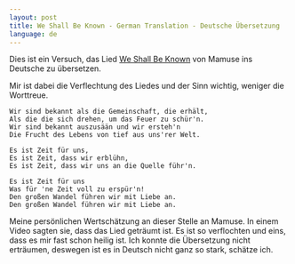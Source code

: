 ```yaml
---
layout: post
title: We Shall Be Known - German Translation - Deutsche Übersetzung
language: de
---
```


Dies ist ein Versuch, das Lied
[We Shall Be Known](https://www.youtube.com/watch?v=IKKRVeCdX7I)
von Mamuse ins Deutsche zu übersetzen.

Mir ist dabei die Verflechtung des Liedes und der Sinn wichtig, weniger
die Worttreue.

```
Wir sind bekannt als die Gemeinschaft, die erhält,
Als die die sich drehen, um das Feuer zu schür'n.
Wir sind bekannt auszusään und wir ersteh'n
Die Frucht des Lebens von tief aus uns'rer Welt.

Es ist Zeit für uns,
Es ist Zeit, dass wir erblühn,
Es ist Zeit, dass wir uns an die Quelle führ'n.

Es ist Zeit für uns
Was für 'ne Zeit voll zu erspür'n!
Den großen Wandel führen wir mit Liebe an.
Den großen Wandel führen wir mit Liebe an.
```

Meine persönlichen Wertschätzung an dieser Stelle an Mamuse.
In einem Video sagten sie, dass das Lied geträumt ist.
Es ist so verflochten und eins, dass es mir fast schon heilig ist.
Ich konnte die Übersetzung nicht erträumen, deswegen ist es in
Deutsch nicht ganz so stark, schätze ich.

